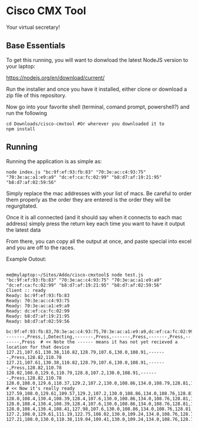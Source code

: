 # Cisco CMX Tool

Your virtual secretary!

## Base Essentials

To get this running, you will want to donwload the latest NodeJS version to your laptop:

https://nodejs.org/en/download/current/

Run the installer and once you have it installed, either clone or download a zip file of this repository.

Now go into your favorite shell (terminal, comand prompt, powershell?) and run the following

```shell
cd Downloads/cisco-cmxtool #Or wherever you downloaded it to
npm install
```


## Running

Running the application is as simple as:

```shell
node index.js "bc:9f:ef:93:fb:83" "70:3e:ac:c4:93:75" "70:3e:ac:a1:e9:a9" "dc:ef:ca:fc:02:99" "b8:d7:af:19:21:95" "b8:d7:af:02:59:56"
```

Simply replace the mac addresses with your list of macs.  Be careful to order them properly as the order they are entered is the order they will be regurgitated.

Once it is all connected (and it should say when it connects to each mac address) simply press the return key each time you want to have it output the latest data

From there, you can copy all the output at once, and paste special into excel and you are off to the races.

Example Outout:

```shell

me@mylaptop:~/Sites/Addo/cisco-cmxtool$ node test.js "bc:9f:ef:93:fb:83" "70:3e:ac:c4:93:75" "70:3e:ac:a1:e9:a9" "dc:ef:ca:fc:02:99" "b8:d7:af:19:21:95" "b8:d7:af:02:59:56"
Client :: ready
Ready: bc:9f:ef:93:fb:83
Ready: 70:3e:ac:c4:93:75
Ready: 70:3e:ac:a1:e9:a9
Ready: dc:ef:ca:fc:02:99
Ready: b8:d7:af:19:21:95
Ready: b8:d7:af:02:59:56

bc:9f:ef:93:fb:83,70:3e:ac:c4:93:75,70:3e:ac:a1:e9:a9,dc:ef:ca:fc:02:99,b8:d7:af:19:21:95,b8:d7:af:02:59:56
-------,Press,|,Detecting,-------,Press,-------,Press,-------,Press,-------,Press  # << Note the ------ means it has not yet recieved a location for that device
127.21,107.61,130.38,110.82,128.79,107.6,130.0,108.91,-------,Press,128.82,110.78
127.21,107.61,130.38,110.82,128.79,107.6,130.0,108.91,-------,Press,128.82,110.78
128.02,108.0,129.6,110.79,128.8,107.2,130.0,108.91,-------,Press,128.82,110.78
128.0,108.0,129.6,110.37,129.2,107.2,130.0,108.86,134.0,108.79,128.81,110.39  # << Now it's really ready
127.59,108.0,129.61,109.57,129.2,107.2,130.0,108.86,134.0,108.76,128.81,110.39
128.0,108.4,130.4,108.39,128.4,107.6,130.0,108.86,134.0,108.76,128.81,110.39
128.0,108.4,130.4,108.39,128.4,107.6,130.0,108.86,134.0,108.76,128.81,110.39
128.0,108.4,130.4,108.41,127.98,107.6,130.0,108.86,134.0,108.76,128.81,110.39
127.2,108.0,129.61,111.19,122.75,108.02,130.0,109.24,134.0,108.76,128.78,110.38
127.21,108.0,130.0,110.38,119.04,109.41,130.0,109.24,134.0,108.76,128.78,110.38

```
